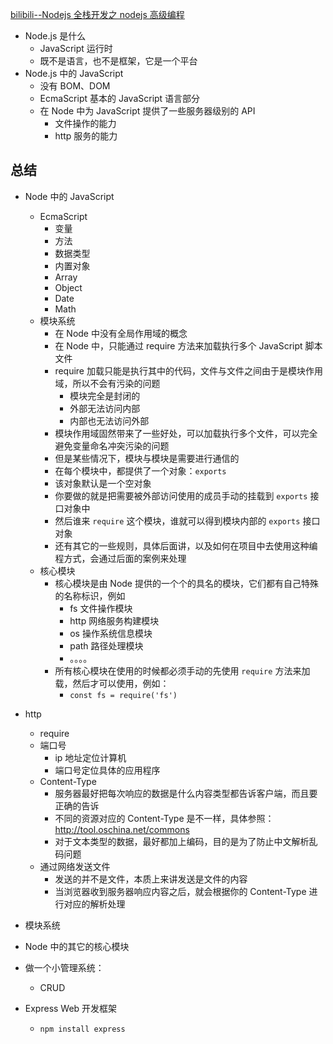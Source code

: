 [bilibili--Nodejs 全栈开发之 nodejs 高级编程](https://www.bilibili.com/video/BV1sA41137qw?p=1&vd_source=ff8322757e2b3b0c90286101be0cdd18)

- Node.js 是什么
  - JavaScript 运行时
  - 既不是语言，也不是框架，它是一个平台
- Node.js 中的 JavaScript
  - 没有 BOM、DOM
  - EcmaScript 基本的 JavaScript 语言部分
  - 在 Node 中为 JavaScript 提供了一些服务器级别的 API
    - 文件操作的能力
    - http 服务的能力

## 总结

- Node 中的 JavaScript
  - EcmaScript
    - 变量
    - 方法
    - 数据类型
    - 内置对象
    - Array
    - Object
    - Date
    - Math
  - 模块系统
    - 在 Node 中没有全局作用域的概念
    - 在 Node 中，只能通过 require 方法来加载执行多个 JavaScript 脚本文件
    - require 加载只能是执行其中的代码，文件与文件之间由于是模块作用域，所以不会有污染的问题
      - 模块完全是封闭的
      - 外部无法访问内部
      - 内部也无法访问外部
    - 模块作用域固然带来了一些好处，可以加载执行多个文件，可以完全避免变量命名冲突污染的问题
    - 但是某些情况下，模块与模块是需要进行通信的
    - 在每个模块中，都提供了一个对象：`exports`
    - 该对象默认是一个空对象
    - 你要做的就是把需要被外部访问使用的成员手动的挂载到 `exports` 接口对象中
    - 然后谁来 `require` 这个模块，谁就可以得到模块内部的 `exports` 接口对象
    - 还有其它的一些规则，具体后面讲，以及如何在项目中去使用这种编程方式，会通过后面的案例来处理
  - 核心模块
    - 核心模块是由 Node 提供的一个个的具名的模块，它们都有自己特殊的名称标识，例如
      - fs 文件操作模块
      - http 网络服务构建模块
      - os 操作系统信息模块
      - path 路径处理模块
      - 。。。。
    - 所有核心模块在使用的时候都必须手动的先使用 `require` 方法来加载，然后才可以使用，例如：
      - `const fs = require('fs')`
- http

  - require
  - 端口号
    - ip 地址定位计算机
    - 端口号定位具体的应用程序
  - Content-Type
    - 服务器最好把每次响应的数据是什么内容类型都告诉客户端，而且要正确的告诉
    - 不同的资源对应的 Content-Type 是不一样，具体参照：http://tool.oschina.net/commons
    - 对于文本类型的数据，最好都加上编码，目的是为了防止中文解析乱码问题
  - 通过网络发送文件
    - 发送的并不是文件，本质上来讲发送是文件的内容
    - 当浏览器收到服务器响应内容之后，就会根据你的 Content-Type 进行对应的解析处理

- 模块系统
- Node 中的其它的核心模块
- 做一个小管理系统：
  - CRUD
- Express Web 开发框架
  - `npm install express`
